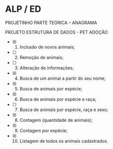 # ALP / ED

 PROJETINHO PARTE TEÓRICA – ANAGRAMA
 
 PROJETO ESTRUTURA DE DADOS - PET ADOÇÃO
 - [x] 1. Inclusão de novos animais;
 - [ ] 2. Remoção de animais;
 - [ ] 3.  Alteração de informações;
 - [x] 4. Busca de um animal a partir do seu nome;
 - [x] 5. Busca de animais por espécie;
 - [x] 6. Busca de animais por espécie e raça;
 - [ ] 7. Busca de animais por espécie, raça e sexo;
 - [x] 8. Contagem (quantidade de animais);
 - [x] 9. Contagem por espécie;
 - [x] 10. Listagem de todos os animais cadastrados.

